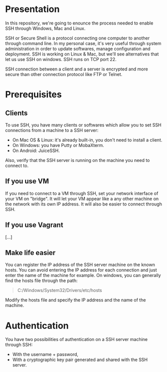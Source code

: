 # Presentation
In this repository, we're going to enounce the process needed to enable SSH through Windows, Mac and Linux.

SSH or Secure Shell is a protocol connecting one computer to another through command line. In my personal case, it's very useful through system administration in order to update softwares, manage configuration and deployment. SSH is working on Linux & Mac, but we'll see alternatives that let us use SSH on windows. SSH runs on TCP port 22.

SSH connection between a client and a server is encrypted and more secure than other connection protocol like FTP or Telnet.

# Prerequisites

## Clients

To use SSH, you have many clients or softwares which allow you to set SSH connections from a machine to a SSH server:

- On Mac OS & Linux: it's already built-in, you don't need to install a client.
- On Windows: you have Putty or MobaXterm.
- On Android: JuiceSSH.

Also, verify that the SSH server is running on the machine you need to connect to.

## If you use VM

If you need to connect to a VM through SSH, set your network interface of your VM on "bridge". It will let your VM appear like a any other machine on the network with its own IP address. It will also be easier to connect through SSH.

## If you use Vagrant

[...]

## Make life easier

You can register the IP address of the SSH server machine on the known hosts. You can avoid entering the IP address for each connection and just enter the name of the machine for example. On windows, you can generally find the hosts file through the path:

>C:/Windows/System32/Drivers/etc/hosts

Modify the hosts file and specify the IP address and the name of the machine.

# Authentication

You have two possibilities of authentication on a SSH server machine through SSH:

- With the username + password, 
- With a cryptographic key pair generated and shared with the SSH server.